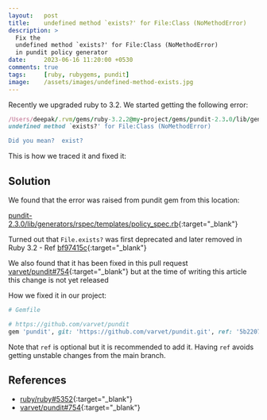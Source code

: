 ```yaml
---
layout:   post
title:    undefined method `exists?' for File:Class (NoMethodError)
description: >
  Fix the
  undefined method `exists?' for File:Class (NoMethodError)
  in pundit policy generator
date:     2023-06-16 11:20:00 +0530
comments: true
tags:     [ruby, rubygems, pundit]
image:    /assets/images/undefined-method-exists.jpg
---
```


Recently we upgraded ruby to 3.2.
We started getting the following error:

```ruby
/Users/deepak/.rvm/gems/ruby-3.2.2@my-project/gems/pundit-2.3.0/lib/generators/rspec/templates/policy_spec.rb:1:in `template':
undefined method `exists?' for File:Class (NoMethodError)

Did you mean?  exist?
```

This is how we traced it and fixed it:
<!--more-->

## Solution

We found that the error was raised from pundit gem from this location:

[pundit-2.3.0/lib/generators/rspec/templates/policy_spec.rb](https://github.com/varvet/pundit/blob/16554a5fe814153d05cec133705bd583709a4124/lib/generators/rspec/templates/policy_spec.rb#L1){:target="_blank"}

Turned out that `File.exists?` was first deprecated and later removed in Ruby 3.2 -
Ref
[bf97415c](https://github.com/ruby/ruby/commit/bf97415c02b11a8949f715431aca9eeb6311add2){:target="_blank"}

We also found that it has been fixed in this pull request
[varvet/pundit#754](https://github.com/varvet/pundit/pull/754){:target="_blank"}
but at the time of writing this article this change is not yet released

How we fixed it in our project:

```ruby
# Gemfile

# https://github.com/varvet/pundit
gem 'pundit', git: 'https://github.com/varvet/pundit.git', ref: '5b22078'
```

Note that `ref` is optional but it is recommended to add it.
Having `ref` avoids getting unstable changes from the main branch.

## References

- [ruby/ruby#5352](https://github.com/ruby/ruby/pull/5352){:target="_blank"}
- [varvet/pundit#754](https://github.com/varvet/pundit/pull/754){:target="_blank"}
